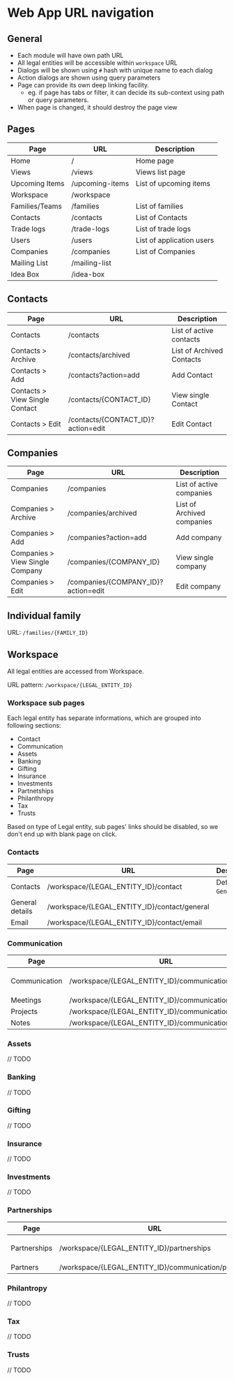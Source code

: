 # Web App URL navigation

## General
- Each module will have own path URL
- All legal entities will be accessible within `workspace` URL
- Dialogs will be shown using `#` hash with unique name to each dialog
- Action dialogs are shown using query parameters
- Page can provide its own deep linking facility.
  - eg. if page has tabs or filter, it can decide its sub-context using path or query parameters.
- When page is changed, it should destroy the page view

## Pages

| Page | URL | Description |
| --- | --- | --- |
| Home | / | Home page |
| Views | /views | Views list page |
| Upcoming Items | /upcoming-items | List of upcoming items |
| Workspace | /workspace | |
| Families/Teams | /families | List of families |
| Contacts | /contacts | List of Contacts |
| Trade logs | /trade-logs | List of trade logs |
| Users | /users | List of application users |
| Companies | /companies | List of Companies |
| Mailing List | /mailing-list | |
| Idea Box | /idea-box | |

## Contacts

| Page | URL | Description |
| --- | --- | --- |
| Contacts | /contacts | List of active contacts |
| Contacts > Archive | /contacts/archived | List of Archived Contacts |
| Contacts > Add | /contacts?action=add | Add Contact |
| Contacts > View Single Contact | /contacts/{CONTACT_ID} | View single Contact |
| Contacts > Edit | /contacts/{CONTACT_ID}?action=edit | Edit Contact |

## Companies

| Page                            | URL                                 | Description                |
| ------------------------------- | ----------------------------------- | -------------------------- |
| Companies                       | /companies                          | List of active companies   |
| Companies > Archive             | /companies/archived                 | List of Archived companies |
| Companies > Add                 | /companies?action=add               | Add company                |
| Companies > View Single Company | /companies/{COMPANY_ID}             | View single company        |
| Companies > Edit                | /companies/{COMPANY_ID}?action=edit | Edit company               |


## 

## Individual family

URL: `/families/{FAMILY_ID}`

## Workspace
All legal entities are accessed from Workspace.

URL pattern: `/workspace/{LEGAL_ENTITY_ID}`

### Workspace sub pages
Each legal entity has separate informations, which are grouped into following sections:

- Contact
- Communication
- Assets
- Banking
- Gifting
- Insurance
- Investments
- Partnetships
- Philanthropy
- Tax
- Trusts

Based on type of Legal entity, sub pages' links should be disabled, so we don't end up with blank page on click.

### Contacts

| Page | URL | Description |
| --- | --- | --- |
| Contacts | /workspace/{LEGAL_ENTITY_ID}/contact | Defaults to `General` tab |
| General details | /workspace/{LEGAL_ENTITY_ID}/contact/general | |
| Email | /workspace/{LEGAL_ENTITY_ID}/contact/email | |


### Communication

| Page | URL | Description |
| --- | --- | --- |
| Communication | /workspace/{LEGAL_ENTITY_ID}/communication | Defaults to `Meetings` tab |
| Meetings | /workspace/{LEGAL_ENTITY_ID}/communication/meetings |  |
| Projects | /workspace/{LEGAL_ENTITY_ID}/communication/projects |  |
| Notes | /workspace/{LEGAL_ENTITY_ID}/communication/notes |  |

### Assets

// TODO

### Banking
// TODO

### Gifting
// TODO

### Insurance
// TODO

### Investments
// TODO

### Partnerships

| Page | URL | Description |
| --- | --- | --- |
| Partnerships | /workspace/{LEGAL_ENTITY_ID}/partnerships | Defaults to `Partners` tab |
| Partners | /workspace/{LEGAL_ENTITY_ID}/communication/partners |  |


### Philantropy
// TODO

### Tax
// TODO

### Trusts
// TODO
